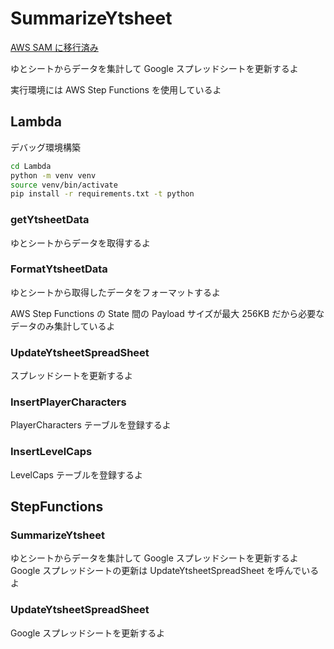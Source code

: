 # SummarizeYtsheet

[AWS SAM に移行済み](https://github.com/pon3939/SummarizeCharacterSheets)

ゆとシートからデータを集計して Google スプレッドシートを更新するよ

実行環境には AWS Step Functions を使用しているよ

## Lambda

デバッグ環境構築

```bash
cd Lambda
python -m venv venv
source venv/bin/activate
pip install -r requirements.txt -t python
```

### getYtsheetData

ゆとシートからデータを取得するよ

### FormatYtsheetData

ゆとシートから取得したデータをフォーマットするよ

AWS Step Functions の State 間の Payload サイズが最大 256KB だから必要なデータのみ集計しているよ

### UpdateYtsheetSpreadSheet

スプレッドシートを更新するよ

### InsertPlayerCharacters

PlayerCharacters テーブルを登録するよ

### InsertLevelCaps

LevelCaps テーブルを登録するよ

## StepFunctions

### SummarizeYtsheet

ゆとシートからデータを集計して Google スプレッドシートを更新するよ
Google スプレッドシートの更新は UpdateYtsheetSpreadSheet を呼んでいるよ

### UpdateYtsheetSpreadSheet

Google スプレッドシートを更新するよ
